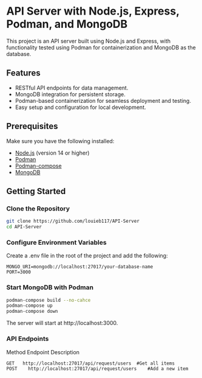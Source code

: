 # API Server with Node.js, Express, Podman, and MongoDB

This project is an API server built using Node.js and Express, with functionality tested using Podman for containerization and MongoDB as the database.

## Features

- RESTful API endpoints for data management.
- MongoDB integration for persistent storage.
- Podman-based containerization for seamless deployment and testing.
- Easy setup and configuration for local development.

## Prerequisites

Make sure you have the following installed:

- [Node.js](https://nodejs.org/) (version 14 or higher)
- [Podman](https://podman.io/)
- [Podman-compose]()
- [MongoDB](https://www.mongodb.com/)

## Getting Started

### Clone the Repository

```bash
git clone https://github.com/louieb117/API-Server
cd API-Server
```

### Configure Environment Variables
Create a .env file in the root of the project and add the following:

```env
MONGO_URI=mongodb://localhost:27017/your-database-name
PORT=3000
```
### Start MongoDB with Podman
```bash
podman-compose build --no-cahce
podman-compose up
podman-compose down
```

The server will start at http://localhost:3000.

### API Endpoints
Method	Endpoint	Description
```http
GET	  http://localhost:27017/api/request/users	#Get all items
POST	http://localhost:27017/api/request/users	#Add a new item
```
